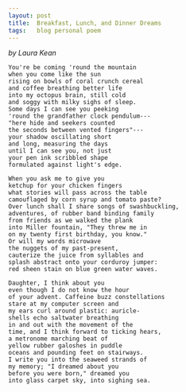 ```yaml
---
layout: post
title:  Breakfast, Lunch, and Dinner Dreams
tags:   blog personal poem
---
```

*by Laura Kean*

    You're be coming 'round the mountain 
    when you come like the sun 
    rising on bowls of coral crunch cereal 
    and coffee breathing better life 
    into my octopus brain, still cold 
    and soggy with milky sighs of sleep. 
    Some days I can see you peeking 
    'round the grandfather clock pendulum--- 
    "here hide and seekers counted 
    the seconds between vented fingers"--- 
    your shadow oscillating short 
    and long, measuring the days 
    until I can see you, not just 
    your pen ink scribbled shape 
    formulated against light's edge.

    When you ask me to give you 
    ketchup for your chicken fingers 
    what stories will pass across the table 
    camouflaged by corn syrup and tomato paste? 
    Over lunch shall I share songs of swashbuckling, 
    adventures, of rubber band binding family 
    from friends as we walked the plank 
    into Miller fountain, "They threw me in 
    on my twenty first birthday, you know." 
    Or will my words microwave 
    the nuggets of my past-present, 
    cauterize the juice from syllables and 
    splash abstract onto your corduroy jumper: 
    red sheen stain on blue green water waves.

    Daughter, I think about you 
    even though I do not know the hour 
    of your advent. Caffeine buzz constellations 
    stare at my computer screen and 
    my ears curl around plastic: auricle- 
    shells echo saltwater breathing 
    in and out with the movement of the 
    time, and I think forward to ticking hears, 
    a metronome marching beat of 
    yellow rubber galoshes in puddle 
    oceans and pounding feet on stairways. 
    I write you into the seaweed strands of 
    my memory; "I dreamed about you 
    before you were born," dreamed you 
    into glass carpet sky, into sighing sea.
